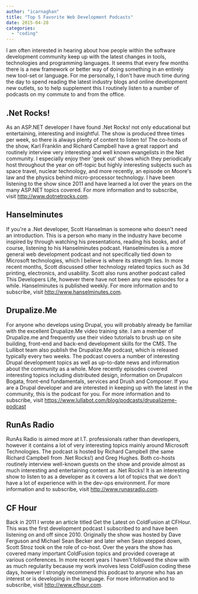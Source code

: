 ```yaml
---
author: "icarnaghan"
title: "Top 5 Favorite Web Development Podcasts"
date: 2015-04-28
categories: 
  - "coding"
---
```


I am often interested in hearing about how people within the software development community keep up with the latest changes in tools, technologies and programming languages. It seems that every few months there is a new framework or better way of doing something in an entirely new tool-set or language. For me personally, I don't have much time during the day to spend reading the latest industry blogs and online development new outlets, so to help supplement this I routinely listen to a number of podcasts on my commute to and from the office.

## .Net Rocks!

As an ASP.NET developer I have found .Net Rocks! not only educational but entertaining, interesting and insightful. The show is produced three times per week, so there is always plenty of content to listen to! The co-hosts of the show, Karl Franklin and Richard Campbell have a great rapport and routinely interview very interesting and well known evangelists in the Net community. I especially enjoy their 'geek out' shows which they periodically host throughout the year on off-topic but highly interesting subjects such as space travel, nuclear technology, and more recently, an episode on Moore's law and the physics behind micro-processor technology. I have been listening to the show since 2011 and have learned a lot over the years on the many ASP.NET topics covered. For more information and to subscribe, visit http://www.dotnetrocks.com.

## Hanselminutes

If you're a .Net developer, Scott Hanselman is someone who doesn't need an introduction. This is a person who many in the industry have become inspired by through watching his presentations, reading his books, and of course, listening to his Hanselminutes podcast. Hanselminutes is a more general web development podcast and not specifically tied down to Microsoft technologies, which I believe is where its strength lies. In more recent months, Scott discussed other technology related topics such as 3d printing, electronics, and usability. Scott also runs another podcast called This Developers Life, however there have not been any new episodes for a while. Hanselminutes is published weekly. For more information and to subscribe, visit http://www.hanselminutes.com.

## Drupalize.Me

For anyone who develops using Drupal, you will probably already be familiar with the excellent Drupalize.Me video training site. I am a member of Drupalize.me and frequently use their video tutorials to brush up on site building, front-end and back-end development skills for the CMS. The Lullibot team also publish the Drupalize.Me podcast, which is released typically every two weeks. The podcast covers a number of interesting Drupal development topics as well as up-to-date news and information about the community as a whole. More recently episodes covered interesting topics including distributed design, information on Drupalcon Bogata, front-end fundamentals, services and Drush and Composer. If you are a Drupal developer and are interested in keeping up with the latest in the community, this is the podcast for you. For more information and to subscribe, visit https://www.lullabot.com/blog/podcasts/drupalizeme-podcast

## RunAs Radio

RunAs Radio is aimed more at I.T. professionals rather than developers, however it contains a lot of very interesting topics mainly around Microsoft Technologies. The podcast is hosted by Richard Campbell (the same Richard Campbell from .Net Rocks!) and Greg Hughes. Both co-hosts routinely interview well-known guests on the show and provide almost as much interesting and entertaining content as .Net Rocks! It is an interesting show to listen to as a developer as it covers a lot of topics that we don't have a lot of experience with in the dev-ops environment. For more information and to subscribe, visit http://www.runasradio.com.

## CF Hour

Back in 2011 I wrote an article titled Get the Latest on ColdFusion at CFHour. This was the first development podcast I subscribed to and have been listening on and off since 2010. Originally the show was hosted by Dave Ferguson and Michael Sean Becker and later when Sean stepped down, Scott Stroz took on the role of co-host. Over the years the show has covered many important ColdFusion topics and provided coverage at various conferences. In more recent years I haven't followed the show with as much regularity because my work involves less ColdFusion coding these days, however I strongly recommend this podcast to anyone who has an interest or is developing in the language. For more information and to subscribe, visit http://www.cfhour.com.
